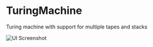TuringMachine
=============

Turing machine with support for multiple tapes and stacks

![UI Screenshot](http://i.imgur.com/rIx901s.png "UI Screenshot")
